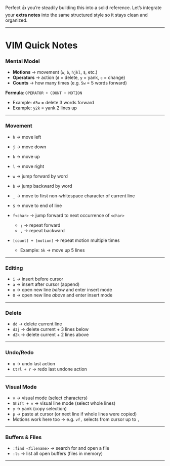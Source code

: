 Perfect 👍 you’re steadily building this into a solid reference. Let’s integrate your **extra notes** into the same structured style so it stays clean and organized.

---

# VIM Quick Notes

### Mental Model

* **Motions** → movement (`w`, `b`, `hjkl`, `$`, etc.)
* **Operators** → action (`d` = delete, `y` = yank, `c` = change)
* **Counts** → how many times (e.g. `5w` = 5 words forward)

**Formula**: `OPERATOR + COUNT + MOTION`

* Example: `d3w` = delete 3 words forward
* Example: `y2k` = yank 2 lines up

---

### Movement

* `h` → move left
* `j` → move down
* `k` → move up
* `l` → move right
* `w` → jump forward by word
* `b` → jump backward by word
* `_` → move to first non-whitespace character of current line
* `$` → move to end of line
* `f<char>` → jump forward to next occurrence of `<char>`

  * `;` → repeat forward
  * `,` → repeat backward
* `[count] + [motion]` → repeat motion multiple times

  * Example: `5k` → move up 5 lines

---

### Editing

* `i` → insert before cursor
* `a` → insert after cursor (append)
* `o` → open new line *below* and enter insert mode
* `O` → open new line *above* and enter insert mode

---

### Delete

* `dd` → delete current line
* `d3j` → delete current + 3 lines below
* `d2k` → delete current + 2 lines above

---

### Undo/Redo

* `u` → undo last action
* `Ctrl + r` → redo last undone action

---

### Visual Mode

* `v` → visual mode (select characters)
* `Shift + v` → visual line mode (select whole lines)
* `y` → yank (copy selection)
* `p` → paste at cursor (or next line if whole lines were copied)
* Motions work here too → e.g. `vf,` selects from cursor up to `,`

---

### Buffers & Files

* `:find <filename>` → search for and open a file
* `:ls` → list all open buffers (files in memory)

---
